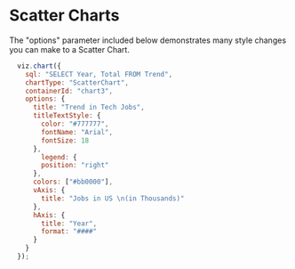 # Scatter Charts

The "options" parameter included below demonstrates many style changes you can make to a Scatter Chart.

```javascript
  viz.chart({
    sql: "SELECT Year, Total FROM Trend", 
    chartType: "ScatterChart",
    containerId: "chart3",
    options: {
      title: "Trend in Tech Jobs",
      titleTextStyle: {
        color: "#777777",
        fontName: "Arial",
        fontSize: 18
      },
        legend: {
        position: "right"
      },
      colors: ["#bb0000"],
      vAxis: {
        title: "Jobs in US \n(in Thousands)"
      },
      hAxis: {
        title: "Year",
        format: "####"
      }
    }
  });
```

